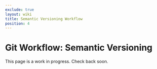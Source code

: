 ```yaml
---
exclude: true
layout: wiki
title: Semantic Versioning Workflow
position: 4
---
```

# Git Workflow: Semantic Versioning
This page is a work in progress. Check back soon.